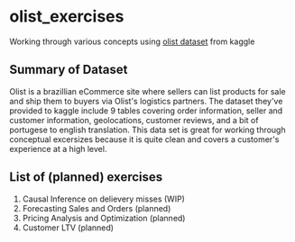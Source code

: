 # olist_exercises
Working through various concepts using [olist dataset](https://www.kaggle.com/olistbr/brazilian-ecommerce) from kaggle

## Summary of Dataset

Olist is a brazillian eCommerce site where sellers can list products for sale and ship them to buyers via Olist's logistics partners. The dataset they've provided to kaggle include 9 tables covering order information, seller and customer information, geolocations, customer reviews, and a bit of portugese to english translation. This data set is great for working through conceptual excersizes because it is quite clean and covers a customer's experience at a high level.

## List of (planned) exercises  
1. Causal Inference on delievery misses (WIP)
2. Forecasting Sales and Orders (planned)
3. Pricing Analysis and Optimization (planned)
4. Customer LTV (planned)
